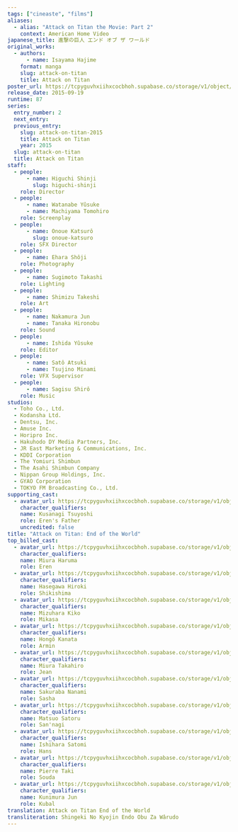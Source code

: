 ```yaml
---
tags: ["cineaste", "films"]
aliases:
  - alias: "Attack on Titan the Movie: Part 2"
    context: American Home Video
japanese_title: 進撃の巨人 エンド オブ ザ ワールド
original_works:
  - authors:
      - name: Isayama Hajime
    format: manga
    slug: attack-on-titan
    title: Attack on Titan
poster_url: https://tcpyguvhxiihxcocbhoh.supabase.co/storage/v1/object/public/godzilla-cineaste-public/content/films/attack-on-titan-end-of-the-world-2015/posters/attack-on-titan-end-of-the-world-2015.jpg
release_date: 2015-09-19
runtime: 87
series:
  entry_number: 2
  next_entry:
  previous_entry:
    slug: attack-on-titan-2015
    title: Attack on Titan
    year: 2015
  slug: attack-on-titan
  title: Attack on Titan
staff:
  - people:
      - name: Higuchi Shinji
        slug: higuchi-shinji
    role: Director
  - people:
      - name: Watanabe Yûsuke
      - name: Machiyama Tomohiro
    role: Screenplay
  - people:
      - name: Onoue Katsurô
        slug: onoue-katsuro
    role: SFX Director
  - people:
      - name: Ehara Shôji
    role: Photography
  - people:
      - name: Sugimoto Takashi
    role: Lighting
  - people:
      - name: Shimizu Takeshi
    role: Art
  - people:
      - name: Nakamura Jun
      - name: Tanaka Hironobu
    role: Sound
  - people:
      - name: Ishida Yûsuke
    role: Editor
  - people:
      - name: Satô Atsuki
      - name: Tsujino Minami
    role: VFX Supervisor
  - people:
      - name: Sagisu Shirô
    role: Music
studios:
  - Toho Co., Ltd.
  - Kodansha Ltd.
  - Dentsu, Inc.
  - Amuse Inc.
  - Horipro Inc.
  - Hakuhodo DY Media Partners, Inc.
  - JR East Marketing & Communications, Inc.
  - KDDI Corporation
  - The Yomiuri Shimbun
  - The Asahi Shimbun Company
  - Nippan Group Holdings, Inc.
  - GYAO Corporation
  - TOKYO FM Broadcasting Co., Ltd.
supporting_cast:
  - avatar_url: https://tcpyguvhxiihxcocbhoh.supabase.co/storage/v1/object/public/godzilla-cineaste-public/content/films/attack-on-titan-end-of-the-world-2015/cast-avatars/tsuyoshi-kusanagi-0.jpg
    character_qualifiers:
    name: Kusanagi Tsuyoshi
    role: Eren's Father
    uncredited: false
title: "Attack on Titan: End of the World"
top_billed_cast:
  - avatar_url: https://tcpyguvhxiihxcocbhoh.supabase.co/storage/v1/object/public/godzilla-cineaste-public/content/films/attack-on-titan-end-of-the-world-2015/cast-avatars/haruma-miura-0.jpg
    character_qualifiers:
    name: Miura Haruma
    role: Eren
  - avatar_url: https://tcpyguvhxiihxcocbhoh.supabase.co/storage/v1/object/public/godzilla-cineaste-public/content/films/attack-on-titan-end-of-the-world-2015/cast-avatars/hiroki-hasegawa-0.jpg
    character_qualifiers:
    name: Hasegawa Hiroki
    role: Shikishima
  - avatar_url: https://tcpyguvhxiihxcocbhoh.supabase.co/storage/v1/object/public/godzilla-cineaste-public/content/films/attack-on-titan-end-of-the-world-2015/cast-avatars/kiko-mizushima-0.jpg
    character_qualifiers:
    name: Mizuhara Kiko
    role: Mikasa
  - avatar_url: https://tcpyguvhxiihxcocbhoh.supabase.co/storage/v1/object/public/godzilla-cineaste-public/content/films/attack-on-titan-end-of-the-world-2015/cast-avatars/kanata-hongo-0.jpg
    character_qualifiers:
    name: Hongô Kanata
    role: Armin
  - avatar_url: https://tcpyguvhxiihxcocbhoh.supabase.co/storage/v1/object/public/godzilla-cineaste-public/content/films/attack-on-titan-end-of-the-world-2015/cast-avatars/takahiro-miura-0.jpg
    character_qualifiers:
    name: Miura Takahiro
    role: Jean
  - avatar_url: https://tcpyguvhxiihxcocbhoh.supabase.co/storage/v1/object/public/godzilla-cineaste-public/content/films/attack-on-titan-end-of-the-world-2015/cast-avatars/nanami-sakuraba-0.jpg
    character_qualifiers:
    name: Sakuraba Nanami
    role: Sasha
  - avatar_url: https://tcpyguvhxiihxcocbhoh.supabase.co/storage/v1/object/public/godzilla-cineaste-public/content/films/attack-on-titan-end-of-the-world-2015/cast-avatars/satoru-matsuo-0.jpg
    character_qualifiers:
    name: Matsuo Satoru
    role: San'nagi
  - avatar_url: https://tcpyguvhxiihxcocbhoh.supabase.co/storage/v1/object/public/godzilla-cineaste-public/content/films/attack-on-titan-end-of-the-world-2015/cast-avatars/satomi-ishihara-0.jpg
    character_qualifiers:
    name: Ishihara Satomi
    role: Hans
  - avatar_url: https://tcpyguvhxiihxcocbhoh.supabase.co/storage/v1/object/public/godzilla-cineaste-public/content/films/attack-on-titan-end-of-the-world-2015/cast-avatars/pierre-taki-0.jpg
    character_qualifiers:
    name: Pierre Taki
    role: Souda
  - avatar_url: https://tcpyguvhxiihxcocbhoh.supabase.co/storage/v1/object/public/godzilla-cineaste-public/content/films/attack-on-titan-end-of-the-world-2015/cast-avatars/jun-kunimura-0.jpg
    character_qualifiers:
    name: Kunimura Jun
    role: Kubal
translation: Attack on Titan End of the World
transliteration: Shingeki No Kyojin Endo Obu Za Wârudo
---
```

